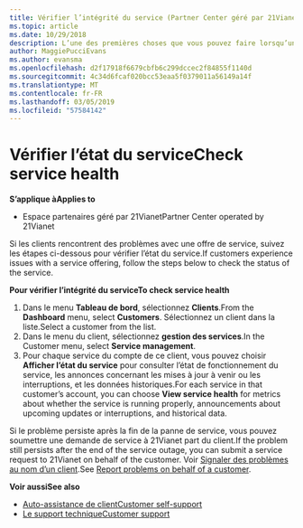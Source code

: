```yaml
---
title: Vérifier l’intégrité du service (Partner Center géré par 21Vianet)
ms.topic: article
ms.date: 10/29/2018
description: L’une des premières choses que vous pouvez faire lorsqu’un client rencontre des problèmes avec un service est de vérifier l’état du service.
author: MaggiePucciEvans
ms.author: evansma
ms.openlocfilehash: d2f17918f6679cbfb6c299dccec2f84855f1140d
ms.sourcegitcommit: 4c34d6fcaf020bcc53eaa5f0379011a56149a14f
ms.translationtype: MT
ms.contentlocale: fr-FR
ms.lasthandoff: 03/05/2019
ms.locfileid: "57584142"
---
```

# <a name="check-service-health"></a><span data-ttu-id="93c2e-103">Vérifier l’état du service</span><span class="sxs-lookup"><span data-stu-id="93c2e-103">Check service health</span></span>

<span data-ttu-id="93c2e-104">**S’applique à**</span><span class="sxs-lookup"><span data-stu-id="93c2e-104">**Applies to**</span></span>

-   <span data-ttu-id="93c2e-105">Espace partenaires géré par 21Vianet</span><span class="sxs-lookup"><span data-stu-id="93c2e-105">Partner Center operated by 21Vianet</span></span>


<span data-ttu-id="93c2e-106">Si les clients rencontrent des problèmes avec une offre de service, suivez les étapes ci-dessous pour vérifier l’état du service.</span><span class="sxs-lookup"><span data-stu-id="93c2e-106">If customers experience issues with a service offering, follow the steps below to check the status of the service.</span></span>

<span data-ttu-id="93c2e-107">**Pour vérifier l’intégrité du service**</span><span class="sxs-lookup"><span data-stu-id="93c2e-107">**To check service health**</span></span>

1.  <span data-ttu-id="93c2e-108">Dans le menu **Tableau de bord**, sélectionnez **Clients**.</span><span class="sxs-lookup"><span data-stu-id="93c2e-108">From the **Dashboard** menu, select **Customers**.</span></span> <span data-ttu-id="93c2e-109">Sélectionnez un client dans la liste.</span><span class="sxs-lookup"><span data-stu-id="93c2e-109">Select a customer from the list.</span></span>
2.  <span data-ttu-id="93c2e-110">Dans le menu du client, sélectionnez **gestion des services**.</span><span class="sxs-lookup"><span data-stu-id="93c2e-110">In the Customer menu, select **Service management**.</span></span>
3.  <span data-ttu-id="93c2e-111">Pour chaque service du compte de ce client, vous pouvez choisir **Afficher l’état du service** pour consulter l’état de fonctionnement du service, les annonces concernant les mises à jour à venir ou les interruptions, et les données historiques.</span><span class="sxs-lookup"><span data-stu-id="93c2e-111">For each service in that customer’s account, you can choose **View service health** for metrics about whether the service is running properly, announcements about upcoming updates or interruptions, and historical data.</span></span>

<span data-ttu-id="93c2e-112">Si le problème persiste après la fin de la panne de service, vous pouvez soumettre une demande de service à 21Vianet part du client.</span><span class="sxs-lookup"><span data-stu-id="93c2e-112">If the problem still persists after the end of the service outage, you can submit a service request to 21Vianet on behalf of the customer.</span></span> <span data-ttu-id="93c2e-113">Voir [Signaler des problèmes au nom d’un client](report-problems-on-behalf-of-a-customer.md).</span><span class="sxs-lookup"><span data-stu-id="93c2e-113">See [Report problems on behalf of a customer](report-problems-on-behalf-of-a-customer.md).</span></span>

<span data-ttu-id="93c2e-114">**Voir aussi**</span><span class="sxs-lookup"><span data-stu-id="93c2e-114">**See also**</span></span>

-   [<span data-ttu-id="93c2e-115">Auto-assistance de client</span><span class="sxs-lookup"><span data-stu-id="93c2e-115">Customer self-support</span></span>](customer-self-support.md)
-   [<span data-ttu-id="93c2e-116">Le support technique</span><span class="sxs-lookup"><span data-stu-id="93c2e-116">Customer support</span></span>](customer-support.md)